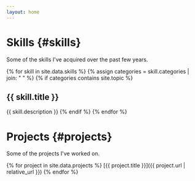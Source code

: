 ```yaml
---
layout: home
---
```


<div></div>

# Skills {#skills}

Some of the skills I've acquired over the past few years.


{% for skill in site.data.skills %}
{% assign categories = skill.categories | join: " " %}
{% if categories contains site.topic %}
## {{ skill.title }}
{{ skill.description }}
{% endif %}
{% endfor %}

# Projects {#projects}

Some of the projects I've worked on.

{% for project in site.data.projects %}
[{{ project.title }}]({{ project.url | relative_url }})
{% endfor %}

